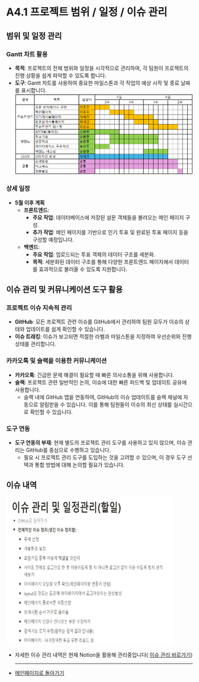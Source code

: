 # A4.1 프로젝트 범위 / 일정 / 이슈 관리  

## 범위 및 일정 관리

### Gantt 차트 활용
- **목적**: 프로젝트의 전체 범위와 일정을 시각적으로 관리하여, 각 팀원이 프로젝트의 진행 상황을 쉽게 파악할 수 있도록 합니다.
- **도구**: Gantt 차트를 사용하여 중요한 마일스톤과 각 작업의 예상 시작 및 종료 날짜를 표시합니다.
![간트차트](image/간트차트(중간이후).png)

### 상세 일정
- **5월 이후 계획**
  - **프론트엔드**:
    - **주요 작업**: 데이터베이스에 저장된 설문 객체들을 불러오는 메인 페이지 구성.
    - **추가 작업**: 메인 페이지를 기반으로 인기 투표 및 완료된 투표 페이지 등을 구성할 예정입니다.
  - **백엔드**:
    - **주요 작업**: 업로드되는 투표 객체의 데이터 구조를 세분화.
    - **목적**: 세분화된 데이터 구조를 통해 다양한 프론트엔드 페이지에서 데이터를 효과적으로 불러올 수 있도록 지원합니다.



## 이슈 관리 및 커뮤니케이션 도구 활용

### 프로젝트 이슈 지속적 관리
- **GitHub**: 모든 프로젝트 관련 이슈를 GitHub에서 관리하여 팀원 모두가 이슈의 상태와 업데이트를 쉽게 확인할 수 있습니다.
- **이슈 트래킹**: 이슈가 보고되면 적절한 라벨과 마일스톤을 지정하여 우선순위와 진행 상태를 관리합니다.


### 카카오톡 및 슬랙을 이용한 커뮤니케이션
- **카카오톡**: 긴급한 문제 해결이 필요할 때 빠른 의사소통을 위해 사용합니다.
- **슬랙**: 프로젝트 관련 일반적인 논의, 이슈에 대한 빠른 피드백 및 업데이트 공유에 사용합니다.
  - 슬랙 내에 GitHub 앱을 연동하여, GitHub의 이슈 업데이트를 슬랙 채널에 자동으로 알림받을 수 있습니다. 이를 통해 팀원들이 이슈의 최신 상태를 실시간으로 확인할 수 있습니다.

### 도구 연동
- **도구 연동의 부재**: 현재 별도의 프로젝트 관리 도구를 사용하고 있지 않으며, 이슈 관리는 GitHub를 중심으로 수행하고 있습니다.
  - 필요 시 프로젝트 관리 도구를 도입하는 것을 고려할 수 있으며, 이 경우 도구 선택과 통합 방법에 대해 논의할 필요가 있습니다.

## 이슈 내역
<img src="./image/이슈관리.png" alt="블록 다이어그램" width="450" height="400">

- 자세한 이슈 관리 내역은 현재 Notion을 활용해 관리중입니다(
[이슈 관리 바로가기](https://clammy-feverfew-32d.notion.site/44d92fb9924f4a839955138a6b1ccc62?pvs=4))


  <hr>

- [메인페이지로 돌아가기](https://github.com/CSID-DGU/2024-1-OSSProj-OneCOIN-04)
